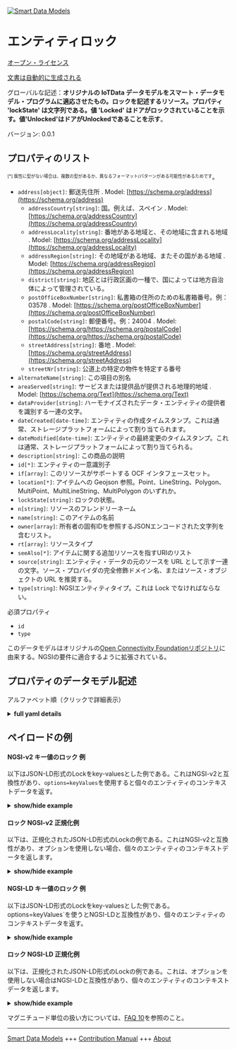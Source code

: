 <!-- 10-Header -->    
[![Smart Data Models](https://smartdatamodels.org/wp-content/uploads/2022/01/SmartDataModels_logo.png "Logo")](https://smartdatamodels.org)    
エンティティロック    
=========<!-- /10-Header -->    
<!-- 15-License -->    
[オープン・ライセンス](https://github.com/smart-data-models//dataModel.OCF/blob/master/Lock/LICENSE.md)    
[文書は自動的に生成される](https://docs.google.com/presentation/d/e/2PACX-1vTs-Ng5dIAwkg91oTTUdt8ua7woBXhPnwavZ0FxgR8BsAI_Ek3C5q97Nd94HS8KhP-r_quD4H0fgyt3/pub?start=false&loop=false&delayms=3000#slide=id.gb715ace035_0_60)    
<!-- /15-License -->    
<!-- 20-Description -->    
グローバルな記述：**オリジナルの IoTData データモデルをスマート・データモデル・プログラムに適応させたもの。ロックを記述するリソース。プロパティ 'lockState' は文字列である。値 'Locked' はドアがロックされていることを示す。値'Unlocked'はドアがUnlockedであることを示す**。    
バージョン: 0.0.1    
<!-- /20-Description -->    
<!-- 30-PropertiesList -->    
## プロパティのリスト    
<sup><sub>[*] 属性に型がない場合は、複数の型があるか、異なるフォーマット/パターンがある可能性があるためです</sub></sup>。    
- `address[object]`: 郵送先住所  . Model: [https://schema.org/address](https://schema.org/address)	- `addressCountry[string]`: 国。例えば、スペイン  . Model: [https://schema.org/addressCountry](https://schema.org/addressCountry)    
	- `addressLocality[string]`: 番地がある地域と、その地域に含まれる地域  . Model: [https://schema.org/addressLocality](https://schema.org/addressLocality)    
	- `addressRegion[string]`: その地域がある地域、またその国がある地域  . Model: [https://schema.org/addressRegion](https://schema.org/addressRegion)    
	- `district[string]`: 地区とは行政区画の一種で、国によっては地方自治体によって管理されている。      
	- `postOfficeBoxNumber[string]`: 私書箱の住所のための私書箱番号。例：03578  . Model: [https://schema.org/postOfficeBoxNumber](https://schema.org/postOfficeBoxNumber)    
	- `postalCode[string]`: 郵便番号。例：24004  . Model: [https://schema.org/https://schema.org/postalCode](https://schema.org/https://schema.org/postalCode)    
	- `streetAddress[string]`: 番地  . Model: [https://schema.org/streetAddress](https://schema.org/streetAddress)    
	- `streetNr[string]`: 公道上の特定の物件を特定する番号      
- `alternateName[string]`: この項目の別名  - `areaServed[string]`: サービスまたは提供品が提供される地理的地域  . Model: [https://schema.org/Text](https://schema.org/Text)- `dataProvider[string]`: ハーモナイズされたデータ・エンティティの提供者を識別する一連の文字。  - `dateCreated[date-time]`: エンティティの作成タイムスタンプ。これは通常、ストレージプラットフォームによって割り当てられます。  - `dateModified[date-time]`: エンティティの最終変更のタイムスタンプ。これは通常、ストレージプラットフォームによって割り当てられる。  - `description[string]`: この商品の説明  - `id[*]`: エンティティの一意識別子  - `if[array]`: このリソースがサポートする OCF インタフェースセット。  - `location[*]`: アイテムへの Geojson 参照。Point、LineString、Polygon、MultiPoint、MultiLineString、MultiPolygon のいずれか。  - `lockState[string]`: ロックの状態。  - `n[string]`: リソースのフレンドリーネーム  - `name[string]`: このアイテムの名前  - `owner[array]`: 所有者の固有IDを参照するJSONエンコードされた文字列を含むリスト。  - `rt[array]`: リソースタイプ  - `seeAlso[*]`: アイテムに関する追加リソースを指すURIのリスト  - `source[string]`: エンティティ・データの元のソースを URL として示す一連の文字。ソース・プロバイダの完全修飾ドメイン名、またはソース・オブジェクトの URL を推奨する。  - `type[string]`: NGSIエンティティタイプ。これは Lock でなければならない。  <!-- /30-PropertiesList -->    
<!-- 35-RequiredProperties -->    
必須プロパティ    
- `id`  - `type`  <!-- /35-RequiredProperties -->    
<!-- 40-RequiredProperties -->    
このデータモデルはオリジナルの[Open Connectivity Foundationリポジトリ](https://github.com/openconnectivityfoundation/IoTDataModels)に由来する。NGSIの要件に適合するように拡張されている。    
<!-- /40-RequiredProperties -->    
<!-- 50-DataModelHeader -->    
## プロパティのデータモデル記述    
アルファベット順（クリックで詳細表示）    
<!-- /50-DataModelHeader -->    
<!-- 60-ModelYaml -->    
<details><summary><strong>full yaml details</strong></summary>      
```yaml    
Lock:      
  description: Smart Data Models Program adaptation of the original IoTData data Models. The Resource describing a lock. The Property 'lockState' is a string. The value 'Locked' indicates that the door is Locked. The value 'Unlocked' indicates that the door is Unlocked.      
  properties:      
    address:      
      description: The mailing address      
      properties:      
        addressCountry:      
          description: 'The country. For example, Spain'      
          type: string      
          x-ngsi:      
            model: https://schema.org/addressCountry      
            type: Property      
        addressLocality:      
          description: 'The locality in which the street address is, and which is in the region'      
          type: string      
          x-ngsi:      
            model: https://schema.org/addressLocality      
            type: Property      
        addressRegion:      
          description: 'The region in which the locality is, and which is in the country'      
          type: string      
          x-ngsi:      
            model: https://schema.org/addressRegion      
            type: Property      
        district:      
          description: 'A district is a type of administrative division that, in some countries, is managed by the local government'      
          type: string      
          x-ngsi:      
            type: Property      
        postOfficeBoxNumber:      
          description: 'The post office box number for PO box addresses. For example, 03578'      
          type: string      
          x-ngsi:      
            model: https://schema.org/postOfficeBoxNumber      
            type: Property      
        postalCode:      
          description: 'The postal code. For example, 24004'      
          type: string      
          x-ngsi:      
            model: https://schema.org/https://schema.org/postalCode      
            type: Property      
        streetAddress:      
          description: The street address      
          type: string      
          x-ngsi:      
            model: https://schema.org/streetAddress      
            type: Property      
        streetNr:      
          description: Number identifying a specific property on a public street      
          type: string      
          x-ngsi:      
            type: Property      
      type: object      
      x-ngsi:      
        model: https://schema.org/address      
        type: Property      
    alternateName:      
      description: An alternative name for this item      
      type: string      
      x-ngsi:      
        type: Property      
    areaServed:      
      description: The geographic area where a service or offered item is provided      
      type: string      
      x-ngsi:      
        model: https://schema.org/Text      
        type: Property      
    dataProvider:      
      description: A sequence of characters identifying the provider of the harmonised data entity      
      type: string      
      x-ngsi:      
        type: Property      
    dateCreated:      
      description: Entity creation timestamp. This will usually be allocated by the storage platform      
      format: date-time      
      type: string      
      x-ngsi:      
        type: Property      
    dateModified:      
      description: Timestamp of the last modification of the entity. This will usually be allocated by the storage platform      
      format: date-time      
      type: string      
      x-ngsi:      
        type: Property      
    description:      
      description: A description of this item      
      type: string      
      x-ngsi:      
        type: Property      
    id:      
      anyOf:      
        - description: Identifier format of any NGSI entity      
          maxLength: 256      
          minLength: 1      
          pattern: ^[\w\-\.\{\}\$\+\*\[\]`|~^@!,:\\]+$      
          type: string      
          x-ngsi:      
            type: Property      
        - description: Identifier format of any NGSI entity      
          format: uri      
          type: string      
          x-ngsi:      
            type: Property      
      description: Unique identifier of the entity      
      x-ngsi:      
        type: Property      
    if:      
      description: The OCF Interface set supported by this Resource.      
      items:      
        enum:      
          - oic.if.a      
          - oic.if.baseline      
        type: string      
      minItems: 2      
      readOnly: true      
      type: array      
      uniqueItems: true      
      x-ngsi:      
        type: Property      
    location:      
      description: 'Geojson reference to the item. It can be Point, LineString, Polygon, MultiPoint, MultiLineString or MultiPolygon'      
      oneOf:      
        - description: Geojson reference to the item. Point      
          properties:      
            bbox:      
              items:      
                type: number      
              minItems: 4      
              type: array      
            coordinates:      
              items:      
                type: number      
              minItems: 2      
              type: array      
            type:      
              enum:      
                - Point      
              type: string      
          required:      
            - type      
            - coordinates      
          title: GeoJSON Point      
          type: object      
          x-ngsi:      
            type: GeoProperty      
        - description: Geojson reference to the item. LineString      
          properties:      
            bbox:      
              items:      
                type: number      
              minItems: 4      
              type: array      
            coordinates:      
              items:      
                items:      
                  type: number      
                minItems: 2      
                type: array      
              minItems: 2      
              type: array      
            type:      
              enum:      
                - LineString      
              type: string      
          required:      
            - type      
            - coordinates      
          title: GeoJSON LineString      
          type: object      
          x-ngsi:      
            type: GeoProperty      
        - description: Geojson reference to the item. Polygon      
          properties:      
            bbox:      
              items:      
                type: number      
              minItems: 4      
              type: array      
            coordinates:      
              items:      
                items:      
                  items:      
                    type: number      
                  minItems: 2      
                  type: array      
                minItems: 4      
                type: array      
              type: array      
            type:      
              enum:      
                - Polygon      
              type: string      
          required:      
            - type      
            - coordinates      
          title: GeoJSON Polygon      
          type: object      
          x-ngsi:      
            type: GeoProperty      
        - description: Geojson reference to the item. MultiPoint      
          properties:      
            bbox:      
              items:      
                type: number      
              minItems: 4      
              type: array      
            coordinates:      
              items:      
                items:      
                  type: number      
                minItems: 2      
                type: array      
              type: array      
            type:      
              enum:      
                - MultiPoint      
              type: string      
          required:      
            - type      
            - coordinates      
          title: GeoJSON MultiPoint      
          type: object      
          x-ngsi:      
            type: GeoProperty      
        - description: Geojson reference to the item. MultiLineString      
          properties:      
            bbox:      
              items:      
                type: number      
              minItems: 4      
              type: array      
            coordinates:      
              items:      
                items:      
                  items:      
                    type: number      
                  minItems: 2      
                  type: array      
                minItems: 2      
                type: array      
              type: array      
            type:      
              enum:      
                - MultiLineString      
              type: string      
          required:      
            - type      
            - coordinates      
          title: GeoJSON MultiLineString      
          type: object      
          x-ngsi:      
            type: GeoProperty      
        - description: Geojson reference to the item. MultiLineString      
          properties:      
            bbox:      
              items:      
                type: number      
              minItems: 4      
              type: array      
            coordinates:      
              items:      
                items:      
                  items:      
                    items:      
                      type: number      
                    minItems: 2      
                    type: array      
                  minItems: 4      
                  type: array      
                type: array      
              type: array      
            type:      
              enum:      
                - MultiPolygon      
              type: string      
          required:      
            - type      
            - coordinates      
          title: GeoJSON MultiPolygon      
          type: object      
          x-ngsi:      
            type: GeoProperty      
      x-ngsi:      
        type: GeoProperty      
    lockState:      
      description: The state of the lock.      
      enum:      
        - Locked      
        - Unlocked      
      type: string      
      x-ngsi:      
        type: Property      
    n:      
      description: Friendly name of the Resource      
      maxLength: 64      
      readOnly: true      
      type: string      
      x-ngsi:      
        type: Property      
    name:      
      description: The name of this item      
      type: string      
      x-ngsi:      
        type: Property      
    owner:      
      description: A List containing a JSON encoded sequence of characters referencing the unique Ids of the owner(s)      
      items:      
        anyOf:      
          - description: Identifier format of any NGSI entity      
            maxLength: 256      
            minLength: 1      
            pattern: ^[\w\-\.\{\}\$\+\*\[\]`|~^@!,:\\]+$      
            type: string      
            x-ngsi:      
              type: Property      
          - description: Identifier format of any NGSI entity      
            format: uri      
            type: string      
            x-ngsi:      
              type: Property      
        description: Unique identifier of the entity      
        x-ngsi:      
          type: Property      
      type: array      
      x-ngsi:      
        type: Property      
    rt:      
      description: Resource Type      
      items:      
        enum:      
          - oic.r.lock.status      
        maxLength: 64      
        type: string      
      minItems: 1      
      readOnly: true      
      type: array      
      uniqueItems: true      
      x-ngsi:      
        type: Property      
    seeAlso:      
      description: list of uri pointing to additional resources about the item      
      oneOf:      
        - items:      
            format: uri      
            type: string      
          minItems: 1      
          type: array      
        - format: uri      
          type: string      
      x-ngsi:      
        type: Property      
    source:      
      description: 'A sequence of characters giving the original source of the entity data as a URL. Recommended to be the fully qualified domain name of the source provider, or the URL to the source object'      
      type: string      
      x-ngsi:      
        type: Property      
    type:      
      description: NGSI entity type. It has to be Lock      
      enum:      
        - Lock      
      type: string      
      x-ngsi:      
        type: Property      
  required:      
    - id      
    - type      
  type: object      
  x-derived-from: https://github.com/OpenInterConnect/IoTDataModels/blob/master/LockResURI.swagger.json      
  x-disclaimer: 'Redistribution and use in source and binary forms, with or without modification, are permitted  provided that the license conditions are met. Copyleft (c) 2022 Contributors to Smart Data Models Program'      
  x-license-url: https://github.com/smart-data-models/dataModel.OCF/blob/master/Lock/LICENSE.md      
  x-model-schema: https://smart-data-models.github.io/dataModel.IoTDataModels/Lock/schema.json      
  x-model-tags: OCF      
  x-version: 0.0.1      
```    
</details>      
<!-- /60-ModelYaml -->    
<!-- 70-MiddleNotes -->    
<!-- /70-MiddleNotes -->    
<!-- 80-Examples -->    
## ペイロードの例    
#### NGSI-v2 キー値のロック 例    
以下はJSON-LD形式のLockをkey-valuesとした例である。これはNGSI-v2と互換性があり、`options=keyValues`を使用すると個々のエンティティのコンテキストデータを返す。    
<details><summary><strong>show/hide example</strong></summary>      
```json  
{  
  "id": "urn:ngsi-ld:Lock:id:RPFO:44012131",  
  "dateCreated": "2017-06-11T15:37:09Z",  
  "dateModified": "1980-01-15T22:40:11Z",  
  "source": "Senior agreement against environmental investment last simple. Him toward civil skill not per.",  
  "name": "Prevent administration state worker. Act thousand main consumer special more.",  
  "alternateName": "Sen",  
  "description": "Share risk state. Lot lose become. Certainly professional word bar right order.",  
  "dataProvider": "Move four nation explain free. Already pull half good head possible relate.",  
  "owner": [  
    "urn:ngsi-ld:Lock:items:FJTK:10760574",  
    "urn:ngsi-ld:Lock:items:FDDK:94705776"  
  ],  
  "seeAlso": [  
    "urn:ngsi-ld:Lock:items:BEUC:70787652"  
  ],  
  "location": {  
    "type": "Point",  
    "coordinates": [  
      79.6651355,  
      156.419772  
    ]  
  },  
  "address": {  
    "streetAddress": "Produce young white who.",  
    "addressLocality": "Return or exist but film improve. Without teach profes",  
    "addressRegion": "Drug right left",  
    "addressCountry": "Strong world treat also poor. Ball buy magazine thank simply",  
    "postalCode": "Ability heavy blood manage. Can different nor perhaps list. Trip push fast attention help seat audience.",  
    "postOfficeBoxNumber": "Himself list boy. Bette",  
    "streetNr": "Real those expect share present structure detail. Future decade notice stock.",  
    "district": "Report measure trade under memory consider. Worry "  
  },  
  "areaServed": "Huge common unit lose industry she. Air Congress my point start power author.",  
  "rt": [  
    "oic.r.lock.status"  
  ],  
  "lockState": "Unlocked",  
  "n": "Hard hold radio product",  
  "if": [  
    "oic.if.a",  
    "oic.if.baseline"  
  ],  
  "type": "Lock"  
}  
```  
</details>    
#### ロック NGSI-v2 正規化例    
以下は、正規化されたJSON-LD形式のLockの例である。これはNGSI-v2と互換性があり、オプションを使用しない場合、個々のエンティティのコンテキストデータを返します。    
<details><summary><strong>show/hide example</strong></summary>      
```json  
{  
  "id": "urn:ngsi-ld:Lock:id:RPFO:44012131",  
  "dateCreated": {  
    "type": "DateTime",  
    "value": "2017-06-11T15:37:09Z"  
  },  
  "dateModified": {  
    "type": "DateTime",  
    "value": "1980-01-15T22:40:11Z"  
  },  
  "source": {  
    "type": "Text",  
    "value": "Senior agreement against environmental investment last simple. Him toward civil skill not per."  
  },  
  "name": {  
    "type": "Text",  
    "value": "Prevent administration state worker. Act thousand main consumer special more."  
  },  
  "alternateName": {  
    "type": "Text",  
    "value": "Sen"  
  },  
  "description": {  
    "type": "Text",  
    "value": "Share risk state. Lot lose become. Certainly professional word bar right order."  
  },  
  "dataProvider": {  
    "type": "Text",  
    "value": "Move four nation explain free. Already pull half good head possible relate."  
  },  
  "owner": {  
    "type": "StructuredValue",  
    "value": [  
      "urn:ngsi-ld:Lock:items:FJTK:10760574",  
      "urn:ngsi-ld:Lock:items:FDDK:94705776"  
    ]  
  },  
  "seeAlso": {  
    "type": "StructuredValue",  
    "value": [  
      "urn:ngsi-ld:Lock:items:BEUC:70787652"  
    ]  
  },  
  "location": {  
    "type": "geo:json",  
    "value": {  
      "type": "Point",  
      "coordinates": [  
        79.6651355,  
        156.419772  
      ]  
    }  
  },  
  "address": {  
    "type": "StructuredValue",  
    "value": {  
      "streetAddress": "Produce young white who.",  
      "addressLocality": "Return or exist but film improve. Without teach profes",  
      "addressRegion": "Drug right left",  
      "addressCountry": "Strong world treat also poor. Ball buy magazine thank simply",  
      "postalCode": "Ability heavy blood manage. Can different nor perhaps list. Trip push fast attention help seat audience.",  
      "postOfficeBoxNumber": "Himself list boy. Bette",  
      "streetNr": "Real those expect share present structure detail. Future decade notice stock.",  
      "district": "Report measure trade under memory consider. Worry "  
    }  
  },  
  "areaServed": {  
    "type": "Text",  
    "value": "Huge common unit lose industry she. Air Congress my point start power author."  
  },  
  "rt": {  
    "type": "StructuredValue",  
    "value": [  
      "oic.r.lock.status"  
    ]  
  },  
  "lockState": {  
    "type": "Text",  
    "value": "Unlocked"  
  },  
  "n": {  
    "type": "Text",  
    "value": "Hard hold radio product"  
  },  
  "if": {  
    "type": "StructuredValue",  
    "value": [  
      "oic.if.a",  
      "oic.if.baseline"  
    ]  
  },  
  "type": "Lock"  
}  
```  
</details>    
#### NGSI-LD キー値のロック 例    
以下はJSON-LD形式のLockをkey-valuesとした例である。options=keyValues`を使うとNGSI-LDと互換性があり、個々のエンティティのコンテキストデータを返す。    
<details><summary><strong>show/hide example</strong></summary>      
```json  
{  
  "id": "urn:ngsi-ld:Lock:id:RPFO:44012131",  
  "dateCreated": "2017-06-11T15:37:09Z",  
  "dateModified": "1980-01-15T22:40:11Z",  
  "source": "Senior agreement against environmental investment last simple. Him toward civil skill not per.",  
  "name": "Prevent administration state worker. Act thousand main consumer special more.",  
  "alternateName": "Sen",  
  "description": "Share risk state. Lot lose become. Certainly professional word bar right order.",  
  "dataProvider": "Move four nation explain free. Already pull half good head possible relate.",  
  "owner": [  
    "urn:ngsi-ld:Lock:items:FJTK:10760574",  
    "urn:ngsi-ld:Lock:items:FDDK:94705776"  
  ],  
  "seeAlso": [  
    "urn:ngsi-ld:Lock:items:BEUC:70787652"  
  ],  
  "location": {  
    "type": "Point",  
    "coordinates": [  
      79.6651355,  
      156.419772  
    ]  
  },  
  "address": {  
    "streetAddress": "Produce young white who.",  
    "addressLocality": "Return or exist but film improve. Without teach profes",  
    "addressRegion": "Drug right left",  
    "addressCountry": "Strong world treat also poor. Ball buy magazine thank simply",  
    "postalCode": "Ability heavy blood manage. Can different nor perhaps list. Trip push fast attention help seat audience.",  
    "postOfficeBoxNumber": "Himself list boy. Bette",  
    "streetNr": "Real those expect share present structure detail. Future decade notice stock.",  
    "district": "Report measure trade under memory consider. Worry "  
  },  
  "areaServed": "Huge common unit lose industry she. Air Congress my point start power author.",  
  "rt": [  
    "oic.r.lock.status"  
  ],  
  "lockState": "Unlocked",  
  "n": "Hard hold radio product",  
  "if": [  
    "oic.if.a",  
    "oic.if.baseline"  
  ],  
  "type": "Lock",  
  "@context": [  
    "https://smartdatamodels.org/context.jsonld"  
  ]  
}  
```  
</details>    
#### ロック NGSI-LD 正規化例    
以下は、正規化されたJSON-LD形式のLockの例である。これは、オプションを使用しない場合はNGSI-LDと互換性があり、個々のエンティティのコンテキストデータを返します。    
<details><summary><strong>show/hide example</strong></summary>      
```json  
{  
    "id": "urn:ngsi-ld:Lock:id:RPFO:44012131",  
    "dateCreated": {  
        "type": "Property",  
        "value": {  
            "@type": "DateTime",  
            "@value": "2017-06-11T15:37:09Z"  
        }  
    },  
    "dateModified": {  
        "type": "Property",  
        "value": {  
            "@type": "DateTime",  
            "@value": "1980-01-15T22:40:11Z"  
        }  
    },  
    "source": {  
        "type": "Property",  
        "value": "Senior agreement against environmental investment last simple. Him toward civil skill not per."  
    },  
    "name": {  
        "type": "Property",  
        "value": "Prevent administration state worker. Act thousand main consumer special more."  
    },  
    "alternateName": {  
        "type": "Property",  
        "value": "Sen"  
    },  
    "description": {  
        "type": "Property",  
        "value": "Share risk state. Lot lose become. Certainly professional word bar right order."  
    },  
    "dataProvider": {  
        "type": "Property",  
        "value": "Move four nation explain free. Already pull half good head possible relate."  
    },  
    "owner": {  
        "type": "Property",  
        "value": [  
            "urn:ngsi-ld:Lock:items:FJTK:10760574",  
            "urn:ngsi-ld:Lock:items:FDDK:94705776"  
        ]  
    },  
    "seeAlso": {  
        "type": "Property",  
        "value": [  
            "urn:ngsi-ld:Lock:items:BEUC:70787652"  
        ]  
    },  
    "location": {  
        "type": "GeoProperty",  
        "value": {  
            "type": "Point",  
            "coordinates": [  
                79.6651355,  
                156.419772  
            ]  
        }  
    },  
    "address": {  
        "type": "Property",  
        "value": {  
            "streetAddress": "Produce young white who.",  
            "addressLocality": "Return or exist but film improve. Without teach profes",  
            "addressRegion": "Drug right left",  
            "addressCountry": "Strong world treat also poor. Ball buy magazine thank simply",  
            "postalCode": "Ability heavy blood manage. Can different nor perhaps list. Trip push fast attention help seat audience.",  
            "postOfficeBoxNumber": "Himself list boy. Bette",  
            "streetNr": "Real those expect share present structure detail. Future decade notice stock.",  
            "district": "Report measure trade under memory consider. Worry "  
        }  
    },  
    "areaServed": {  
        "type": "Property",  
        "value": "Huge common unit lose industry she. Air Congress my point start power author."  
    },  
    "rt": {  
        "type": "Property",  
        "value": [  
            "oic.r.lock.status"  
        ]  
    },  
    "lockState": {  
        "type": "Property",  
        "value": "Unlocked"  
    },  
    "n": {  
        "type": "Property",  
        "value": "Hard hold radio product"  
    },  
    "if": {  
        "type": "Property",  
        "value": [  
            "oic.if.a",  
            "oic.if.baseline"  
        ]  
    },  
    "type": "Lock",  
    "@context": [  
        "https://smartdatamodels.org/context.jsonld"  
    ]  
}  
```  
</details><!-- /80-Examples -->    
<!-- 90-FooterNotes -->    
<!-- /90-FooterNotes -->    
<!-- 95-Units -->    
マグニチュード単位の扱い方については、[FAQ 10](https://smartdatamodels.org/index.php/faqs/)を参照のこと。    
<!-- /95-Units -->    
<!-- 97-LastFooter -->    
---    
[Smart Data Models](https://smartdatamodels.org) +++ [Contribution Manual](https://bit.ly/contribution_manual) +++ [About](https://bit.ly/Introduction_SDM)<!-- /97-LastFooter -->    
